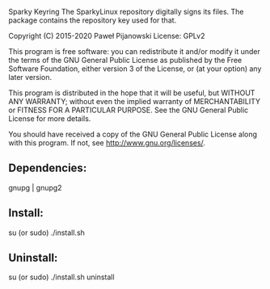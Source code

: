 Sparky Keyring
The SparkyLinux repository digitally signs its files. The package contains the repository key used for that.
 
Copyright (C) 2015-2020 Paweł Pijanowski
License: GPLv2

This program is free software: you can redistribute it and/or modify
it under the terms of the GNU General Public License as published by
the Free Software Foundation, either version 3 of the License, or
(at your option) any later version.

This program is distributed in the hope that it will be useful,
but WITHOUT ANY WARRANTY; without even the implied warranty of
MERCHANTABILITY or FITNESS FOR A PARTICULAR PURPOSE.  See the
GNU General Public License for more details.

You should have received a copy of the GNU General Public License
along with this program.  If not, see <http://www.gnu.org/licenses/>.

Dependencies:
-------------
gnupg | gnupg2

Install:
-------------
su (or sudo) 
./install.sh

Uninstall:
-------------
su (or sudo)
./install.sh uninstall
